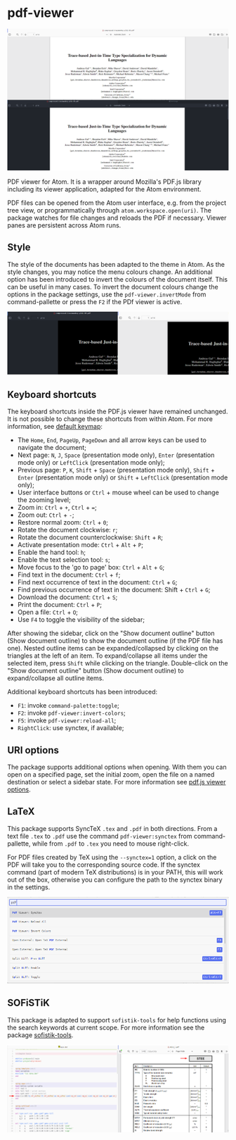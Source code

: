 # pdf-viewer

![title-pic](assets/title-pic.png)

PDF viewer for Atom. It is a wrapper around Mozilla's PDF.js library including its viewer application, adapted for the Atom environment.

PDF files can be opened from the Atom user interface, e.g. from the project tree view, or programmatically through `atom.workspace.open(uri)`. The package watches for file changes and reloads the PDF if necessary. Viewer panes are persistent across Atom runs.

## Style

The style of the documents has been adapted to the theme in Atom. As the style changes, you may notice the menu colours change. An additional option has been introduced to invert the colours of the document itself. This can be useful in many cases. To invert the document colours change the options in the package settings, use the `pdf-viewer.invertMode` from command-pallette or press the `F2` if the PDf viewer is active.

![title-pic](assets/dark-mode.png)

## Keyboard shortcuts

The keyboard shortcuts inside the PDF.js viewer have remained unchanged. It is not possible to change these shortcuts from within Atom. For more information, see [default keymap](https://github.com/mozilla/pdf.js/wiki/Frequently-Asked-Questions#faq-shortcuts):

* The `Home`, `End`, `PageUp`, `PageDown` and all arrow keys can be used to navigate the document;
* Next page: `N`, `J`, `Space` (presentation mode only), `Enter` (presentation mode only) or `LeftClick` (presentation mode only);
* Previous page: `P`, `K`, `Shift` + `Space` (presentation mode only), `Shift` + `Enter` (presentation mode only) or `Shift` + `LeftClick` (presentation mode only);
* User interface buttons or `Ctrl` + mouse wheel can be used to change the zooming level;
* Zoom in: `Ctrl` + `+`, `Ctrl` + `=`;
* Zoom out: `Ctrl` + `-`;
* Restore normal zoom: `Ctrl` + `0`;
* Rotate the document clockwise: `r`;
* Rotate the document counterclockwise: `Shift` + `R`;
* Activate presentation mode: `Ctrl` + `Alt` + `P`;
* Enable the hand tool: `h`;
* Enable the text selection tool: `s`;
* Move focus to the 'go to page' box: `Ctrl` + `Alt` + `G`;
* Find text in the document: `Ctrl` + `f`;
* Find next occurrence of text in the document: `Ctrl` + `G`;
* Find previous occurrence of text in the document: Shift + `Ctrl` + `G`;
* Download the document: `Ctrl` + `S`;
* Print the document: `Ctrl` + `P`;
* Open a file: `Ctrl` + `O`;
* Use `F4` to toggle the visibility of the sidebar;

After showing the sidebar, click on the "Show document outline" button (Show document outline) to show the document outline (if the PDF file has one). Nested outline items can be expanded/collapsed by clicking on the triangles at the left of an item. To expand/collapse all items under the selected item, press `Shift` while clicking on the triangle. Double-click on the "Show document outline" button (Show document outline) to expand/collapse all outline items.

Additional keyboard shortcuts has been introduced:

* `F1`: invoke `command-palette:toggle`;
* `F2`: invoke `pdf-viewer:invert-colors`;
* `F5`: invoke `pdf-viewer:reload-all`;
* `RightClick`: use synctex, if available;

## URI options

The package supports additional options when opening. With them you can open on a specified page, set the initial zoom, open the file on a named destination or select a sidebar state. For more information see [pdf.js viewer options](https://github.com/mozilla/pdf.js/wiki/Viewer-options).

## LaTeX

This package supports SyncTeX `.tex` and `.pdf` in both directions. From a text file `.tex` to `.pdf` use the command `pdf-viewer:synctex` from command-pallette, while from `.pdf` to `.tex` you need to mouse right-click.

For PDF files created by TeX using the `--synctex=1` option, a click on the PDF will take you to the corresponding source code. If the synctex command (part of modern TeX distributions) is in your PATH, this will work out of the box, otherwise you can configure the path to the synctex binary in the settings.

![sofi-key](assets/latex-synctex.png)

## SOFiSTiK

This package is adapted to support `sofistik-tools` for help functions using the search keywords at current scope. For more information see the package [sofistik-tools](https://github.com/bacadra/atom-sofistik-tools).

![sofi-key](assets/sofi-key.png)

